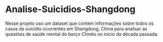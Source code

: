 # Analise-Suicidios-Shangdong
Nesse projeto uso um dataset que contém informações sobre todos os casos de suicídio ocorrentes em Shangdong, China para analisar as questões de saúde mental do berço Chinês no inicio da década passada.  
